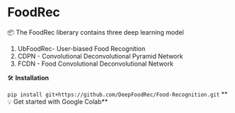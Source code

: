 # FoodRec
📦 The FoodRec liberary contains three deep learning model 
1. UbFoodRec- User-biased Food Recognition
2. CDPN - Convolutional Deconvolutional Pyramid Network
3. FCDN - Food Convolutional Deconvolutional Network 

🛠 **Installation**

```pip install git+https://github.com/DeepFoodRec/Food-Recognition.git```
**
💡 Get started with Google Colab**
